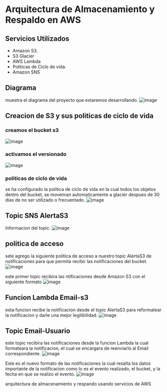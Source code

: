 # Arquitectura de Almacenamiento y Respaldo en AWS

## Servicios Utilizados 
- Amazon S3.
- S3 Glacier
- AWS Lambda
- Politicas de Ciclo de vida.
- Amazon SNS

## Diagrama
muestra el diagrama del proyecto que estaremos desarrollando.
![image](https://github.com/user-attachments/assets/4055d1d1-0c0a-40e9-b60a-1c8193d2257a)


## Creacion de S3 y sus politicas de ciclo de vida

### creamos el bucket s3
![image](https://github.com/user-attachments/assets/77553df0-aa9d-441e-9700-507b99f6a09c)

### activamos el versionado 
![image](https://github.com/user-attachments/assets/25ed1a95-37b5-4550-85fa-7e051bbae4fd)

### politicas de ciclo de vida
se ha configurado la politica de ciclo de vida en la cual todos los objetos dentro del bucket, se movenran automaticamente a glacier despues de 30 dias de no ser utilizado o frecuentado.
![image](https://github.com/user-attachments/assets/25bfdaf8-fdf1-4239-aa0b-91b21a163bab)

## Topic SNS AlertaS3
Informacion del topic.
![image](https://github.com/user-attachments/assets/a40ce992-98a2-4b1a-a1f4-99c2bc9a05d9)

## politica de acceso
sele agrego la siguiente politica de acceso a nuestro topic AlertaS3 de notificaciones para que permita recibir las notificaciones del bucket.
![image](https://github.com/user-attachments/assets/1dcbe4a1-3937-49a7-ba43-6901d44ff821)

este primer topic recibira las ntificaciones desde Amazon S3 con el siguiente formato
![image](https://github.com/user-attachments/assets/9797a101-7d2a-4888-88a1-1113836389bd)

## Funcion Lambda Email-s3
esta funcion recibe la notificacion desde el topic AlertaS3 para reformatear la notificacion y darle una mejor legilibilidad.
![image](https://github.com/user-attachments/assets/bd05b6ed-aa73-4343-9316-2f0b469d51f9)

## Topic Email-Usuario
este topic recibira las notificaciones desde la funcion Lambda la cual formateara la notificacion, el cual se encargara de reenviarlo al Email correspondiente.
![image](https://github.com/user-attachments/assets/21691cba-263c-4ecc-81db-a3410dc39a44)

Este es el nuevo formato de las notificaciones la cual resalta los datos importante de la notificacion como lo es el evento realizado, el bucket, y la fecha en que se realizo el evento.
![image](https://github.com/user-attachments/assets/f8a62186-e43d-4b53-acdd-58a905c198a3)








arquitectura de almacenamiento y respando usando servicios de AWS
